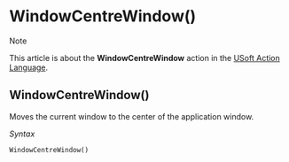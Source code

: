 # WindowCentreWindow()



> [!NOTE]
> This article is about the **WindowCentreWindow** action in the [USoft Action Language](/docs/Task%20flow/Action%20Language%20reference/USoft%20Action%20Language.md).

## **WindowCentreWindow()**

Moves the current window to the center of the application window.

*Syntax*

```
WindowCentreWindow()
```

 
